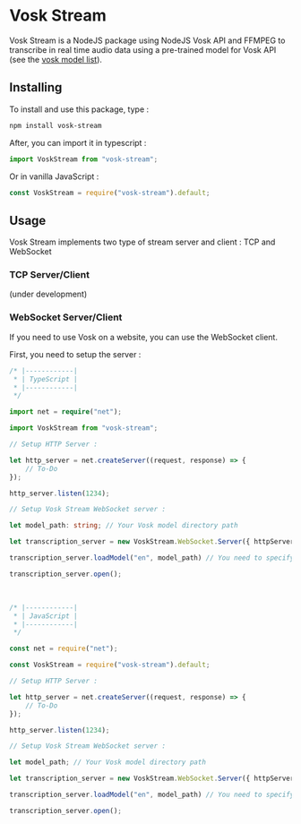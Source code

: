 # Vosk Stream

Vosk Stream is a NodeJS package using NodeJS Vosk API and FFMPEG to transcribe in real time audio data using a pre-trained model for Vosk API (see the [vosk model list](https://alphacephei.com/vosk/models)).

## Installing

To install and use this package, type :

```bash
npm install vosk-stream
```

After, you can import it in typescript :

```typescript
import VoskStream from "vosk-stream";
```

Or in vanilla JavaScript :
```javascript
const VoskStream = require("vosk-stream").default;
```

## Usage

Vosk Stream implements two type of stream server and client : TCP and WebSocket

### TCP Server/Client

(under development)

### WebSocket Server/Client

If you need to use Vosk on a website, you can use the WebSocket client.

First, you need to setup the server :
```typescript
/* |------------|
 * | TypeScript |
 * |------------|
 */

import net = require("net");

import VoskStream from "vosk-stream";

// Setup HTTP Server :

let http_server = net.createServer((request, response) => {
    // To-Do
});

http_server.listen(1234);

// Setup Vosk Stream WebSocket server :

let model_path: string; // Your Vosk model directory path

let transcription_server = new VoskStream.WebSocket.Server({ httpServer: http_server });

transcription_server.loadModel("en", model_path) // You need to specify a label to your model (here: "en") for to use it later with the client

transcription_server.open();

```
&nbsp;
```typescript
/* |------------|
 * | JavaScript |
 * |------------|
 */

const net = require("net");

const VoskStream = require("vosk-stream").default;

// Setup HTTP Server :

let http_server = net.createServer((request, response) => {
    // To-Do
});

http_server.listen(1234);

// Setup Vosk Stream WebSocket server :

let model_path; // Your Vosk model directory path

let transcription_server = new VoskStream.WebSocket.Server({ httpServer: http_server });

transcription_server.loadModel("en", model_path) // You need to specify a label to your model (here: "en") for to use it later with the client

transcription_server.open();

```